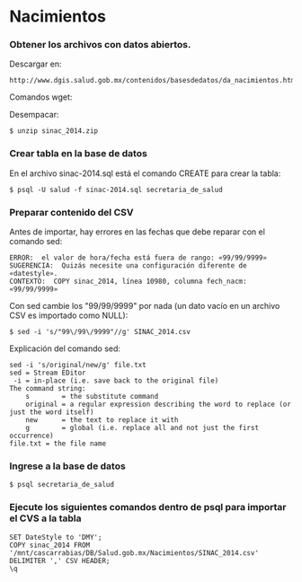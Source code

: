 
# Nacimientos

### Obtener los archivos con datos abiertos.

Descargar en:

    http://www.dgis.salud.gob.mx/contenidos/basesdedatos/da_nacimientos.html

Comandos wget:

Desempacar:

    $ unzip sinac_2014.zip

### Crear tabla en la base de datos

En el archivo sinac-2014.sql está el comando CREATE para crear la tabla:

    $ psql -U salud -f sinac-2014.sql secretaria_de_salud

### Preparar contenido del CSV

Antes de importar, hay errores en las fechas que debe reparar con el comando sed:

    ERROR:  el valor de hora/fecha está fuera de rango: «99/99/9999»
    SUGERENCIA:  Quizás necesite una configuración diferente de «datestyle».
    CONTEXTO:  COPY sinac_2014, línea 10980, columna fech_nacm: «99/99/9999»

Con sed cambie los "99/99/9999" por nada (un dato vacío en un archivo CSV es importado como NULL):

    $ sed -i 's/"99\/99\/9999"//g' SINAC_2014.csv

Explicación del comando sed:

    sed -i 's/original/new/g' file.txt
    sed = Stream EDitor
     -i = in-place (i.e. save back to the original file)
    The command string:
        s        = the substitute command
        original = a regular expression describing the word to replace (or just the word itself)
        new      = the text to replace it with
        g        = global (i.e. replace all and not just the first occurrence)
    file.txt = the file name

### Ingrese a la base de datos

    $ psql secretaria_de_salud

### Ejecute los siguientes comandos dentro de psql para importar el CVS a la tabla

    SET DateStyle to 'DMY';
    COPY sinac_2014 FROM '/mnt/cascarrabias/DB/Salud.gob.mx/Nacimientos/SINAC_2014.csv' DELIMITER ',' CSV HEADER;
    \q
